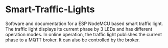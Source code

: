 # Smart-Traffic-Lights
Software and documentation for a ESP NodeMCU based smart traffic light. The traffic light displays its current phase by 3 LEDs and has different operation modes. In online operation, the traffic light publishes the current phase to a MQTT broker. It can also be controlled by the broker.
